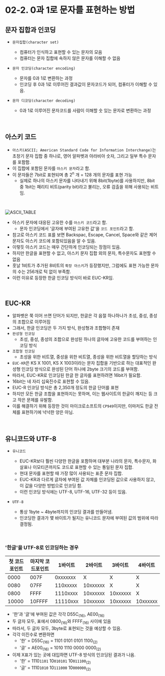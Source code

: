 # 02-2. 0과 1로 문자를 표현하는 방법

## 문자 집합과 인코딩

- `문자집합(character set)`
    - 컴퓨터가 인식하고 표현할 수 있는 문자의 모음
    - 컴퓨터는 문자 집합에 속하지 않은 문자를 이해할 수 없음

- `문자 인코딩(character encoding)`
    - 문자를 0과 1로 변환하는 과정
    - 인코딩 후 0과 1로 이루어진 결과값이 문자코드가 되어, 컴퓨터가 이해할 수 있음.

- `문자 디코딩(character decoding)`
    - 0과 1로 이루어진 문자코드를 사람이 이해할 숫 있는 문자로 변환하는 과정

<br/>

## 아스키 코드

- `아스키(ASCII; American Standard Code for Information Interchange)`는 초창기 문자 집합 중 하나로, 영어 알파벳과 아라비아 숫자, 그리고 일부 특수 문자를 포함함.
- 이 집합에 포함된 문자를 `아스키 문자`라고 함.
- 이 문자들은 7bit로 표현되며 총 2<sup>n</sup> 개 = 128 개의 문자를 표현 가능
    - 실제로 하나의 아스키 문자를 나타내기 위해 8bit(1byte)를 사용하지만, 8bit 중 1bit는 패리티 비트(parity bit)라고 불리는, 오류 검출을 위해 사용되는 비트임.

<br/>

![ASCII_TABLE](https://img1.daumcdn.net/thumb/R1280x0/?scode=mtistory2&fname=https%3A%2F%2Fblog.kakaocdn.net%2Fdn%2FqOPNt%2FbtrAdcY26CF%2FKsn1qKzUqEaCql1Cbk6GG0%2Fimg.png)

- 아스키 문자에 대응된 고유한 수를 `아스키 코드`라고 함.
    - 문자 인코딩에서 '글자에 부여된 고유한 값'을 `코드 포인트`라고 함.
- 참고로 아스키 코드 표를 보면 Backspac, Escape, Cancel, Space와 같은 제어 문자도 아스키 코드에 포함되있음을 알 수 있음.
- 이렇듯 아스키 코드는 매우 간단하게 인코딩되는 장점이 있음.
- 하지만 한글을 표현할 수 없고, 아스키 문자 집합 외의 문자, 특수문자도 표현할 수 없음
- 훗날 1비트가 추가된 8비트의 `확장 아스키`가 등장했지만, 그럼에도 표현 가능한 문자의 수는 256개로 턱 없이 부족함.
- 이런 이유로 등장한 한글 인코딩 방식이 바로 EUC-KR임.

<br/>

## EUC-KR

- 알파벳은 쭉 이어 쓰면 단어가 되지만, 한글은 각 음절 하나하나가 초성, 중성, 종성의 조합으로 이루어짐
- 그래서, 한글 인코딩은 두 가지 방식, 완성형과 조합형이 존재
- `완성형 인코딩`
    - 초성, 중성, 종성의 조합으로 완성된 하나의 글자에 고유한 코드를 부여하는 인코딩 방식
- `조합형 인코딩`
    - 초성을 위한 비트열, 중성을 위한 비트열, 종성을 위한 비트열을 할당하는 방식
- `EUC-KR`은 KS X 1001, KS X 1003이라는 문자 집합을 기반으로 하는 대표적인 완성형 인코딩 방식으로 완성된 단어 하나에 2byte 크기의 코드를 부여함.
- 따라서, EUC-KR로 인코딩된 한글 한 글자를 표현하려면 16bit가 필요함.
- 16bit는 네 자리 십육진수로 표현할 수 있음.
- EUC-R 인코딩 방식은 총 2,350개 정도의 한글 단어를 표현
- 하지만 모든 한글 조합을 표현하지는 못하며, 이는 웹사이트의 한글이 깨지는 등 크고 작은 문제를 유발함.
- 이를 해결하기 위해 등장한 것이 마이크로소프트의 `CP949`이지만, 이마저도 한글 전체를 표현하기에 넉넉한 양은 아님.

<br/>

## 유니코드와 UTF-8

- `유니코드`
    - EUC-KR보다 훨씬 다양한 한글을 포함하며 대부분 나라의 문자, 특수문자, 화살표나 이모티콘까지도 코드로 표현할 수 있는 통일된 문자 집합.
    - 현대 문자를 표현할 때 가장 많이 사용되는 표준 문자 집합.
    - EUC-KR과 다르게 글자에 부여된 값 자체를 인코딩된 값으로 사용하지 않고, 이 값을 다양한 방법으로 인코딩 함.
    - 이런 인코딩 방식에는 UTF-8, UTF-16, UTF-32 등이 있음.

- `UTF-8`
    - 통상 1byte ~ 4byte까지의 인코딩 결과를 만들어냄.
    - 인코딩한 결과가 몇 바이트가 될지는 유니코드 문자에 부여된 값의 범위에 따라 결정됨.

<br/>

### '한글'을 UTF-8로 인코딩하는 경우

|첫 코드 포인트|마지막 코드포인트|1바이트|2바이트|3바이트|4바이트|
|-|-|-|-|-|-|
|0000|007F|0`XXXXXXX`|X|X|X|
|0080|07FF|110`XXXXX`|10`XXXXXX`|X|X|
|0800|FFFF|1110`XXXX`|10`XXXXXX`|10`XXXXXX`|X|
|10000|10FFFF|11110`XXX`|10`XXXXXX`|10`XXXXXX`|10`XXXXXX`|

- '한'과 '글'에 부여된 값은 각각 D55C<sub>(16)</sub>, AE00<sub>(16)</sub>
- 두 글자 모두, 표에서 0800<sub>(16)</sub>와 FFFF<sub>(16)</sub> 사이에 있음
- 따라서, 두 글자 모두, 3byte로 표현되는 것을 예상할 수 있음.
- 각각 이진수로 변환하면
    - '한' = D55C<sub>(16)</sub> = 1101 0101 0101 1100<sub>(2)</sub>
    - '글' = AE00<sub>(16)</sub> = 1010 1110 0000 0000<sub>(2)</sub>
- 이제 X표가 있는 곳에 대입하면 UTF-8 방식의 인코딩된 결과가 나옴.
    - '한' = 1110`1101` 10`010101` 10`011100`<sub>(2)</sub>
    - '글' = 1110`1010` 10`111000` 10`000000`<sub>(2)</sub>
